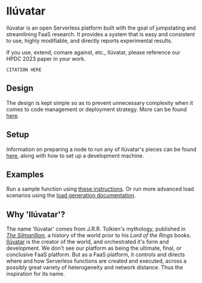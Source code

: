 # Ilúvatar

Ilúvatar is an open Serverless platform built with the goal of jumpstating and streamlining FaaS research.
It provides a system that is easy and consistent to use, highly modifiable, and directly reports experimental results.


If you use, extend, comare against, etc., Ilúvatar, please reference our HPDC 2023 paper in your work.
```
CITATION HERE
```

## Design

The design is kept simple so as to prevent unnecessary complexity when it comes to code management or deployment strategy.
More can be found [here](./docs/DESIGN.md).

## Setup

Information on preparing a node to run any of Ilúvatar's pieces can be found [here](docs/SETUP.md), along with how to set up a development machine.

## Examples

Run a sample function using [these instructions](docs/FUNCTIONS.md).
Or run more advanced load scenarios using the [load generation documentation](docs/LOAD.md).

## Why 'Ilúvatar'?

The name 'Ilúvatar' comes from J.R.R. Tolkien's mythology, published in [*The Silmarillion*](https://tolkiengateway.net/wiki/The_Silmarillion), a history of the world prior to his *Lord of the Rings* books.
[Ilúvatar](https://tolkiengateway.net/wiki/Il%C3%BAvatar) is the creator of the world, and orchestrated it's form and development.
We don't see our platform as being the ultimate, final, or conclusive FaaS platform.
But as a FaaS platform, it controls and directs where and how Serverless functions are created and executed, across a possibly great variety of heterogeneity and network distance.
Thus the inspiration for its name.
